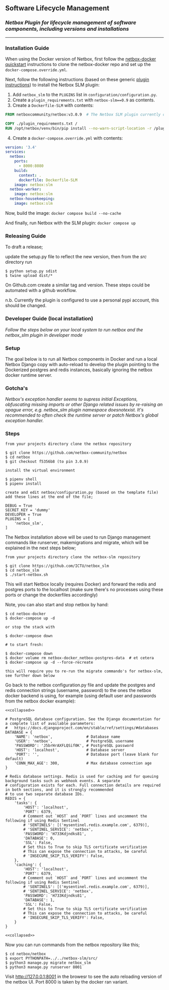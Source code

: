 ## Software Lifecycle Management

### _Netbox Plugin for lifecycle management of software components, including versions and installations_

---

### Installation Guide

When using the Docker version of Netbox, first follow the [netbox-docker quickstart](https://github.com/netbox-community/netbox-docker#quickstart) instructions to clone the netbox-docker repo and set up the `docker-compose.override.yml`.

Next, follow the following instructions (based on these generic [plugin instructions](https://github.com/netbox-community/netbox-docker/wiki/Using-Netbox-Plugins)) to install the Netbox SLM plugin:

1. Add `netbox_slm` to the `PLUGINS` list in `configuration/configuration.py`.
2. Create a `plugin_requirements.txt` with `netbox-slm==0.9` as contents.
3. Create a `Dockerfile-SLM` with contents:

```Dockerfile
FROM netboxcommunity/netbox:v3.0.9  # The Netbox SLM plugin currently only works with v3.0.9 of Netbox due to backwards incompatible changes in newer version of Netbox

COPY ./plugin_requirements.txt /
RUN /opt/netbox/venv/bin/pip install --no-warn-script-location -r /plugin_requirements.txt
```

4. Create a `docker-compose.override.yml` with contents:

```yaml
version: '3.4'
services:
  netbox:
    ports:
      - 8000:8080
    build:
      context: .
      dockerfile: Dockerfile-SLM
    image: netbox:slm
  netbox-worker:
    image: netbox:slm
  netbox-housekeeping:
    image: netbox:slm
```

Now, build the image: `docker compose build --no-cache`

And finally, run Netbox with the SLM plugin: `docker compose up`

### Releasing Guide

To draft a release;

update the setup.py file to reflect the new version, then from the *src* directory run

```
$ python setup.py sdist
$ twine upload dist/*
```

On Github.com create a similar tag and version. These steps could be automated with a github workflow.

n.b. Currently the plugin is configured to use a personal pypi account, this should be changed.

### Developer Guide (local installation)

_Follow the steps below on your local system to run netbox and the netbox_slm plugin in developer mode_

### Setup

The goal below is to run all Netbox components in Docker and run a local Netbox Django copy with auto-reload to develop the plugin pointing to the Dockerized postgres and redis instances, basically ignoring the netbox docker runtime server.

### Gotcha's

_Netbox's exception handler seems to supress initial Exceptions, obfuscating missing imports or other Django related issues by re-raising an opague error, e.g. netbox_slm plugin namespace doesnotexist. It's recommended to often check the runtime server or patch Netbox's global exception handler._

### Steps

```
from your projects directory clone the netbox repository

$ git clone https://github.com/netbox-community/netbox
$ cd netbox
$ git checkout f5356b8 (to pin 3.0.9)

install the virtual environment

$ pipenv shell
$ pipenv install

create and edit netbox/configuration.py (based on the template file) add these lines at the end of the file;

DEBUG = True
SECRET_KEY = 'dummy'
DEVELOPER = True
PLUGINS = [
    'netbox_slm',
]
````

The Netbox installation above will be used to run Django management commands like runserver, makemigrations and migrate, which will be explained in the next steps below;

```
from your projects directory clone the netbox-slm repository

$ git clone https://github.com/ICTU/netbox_slm
$ cd netbox_slm
$ ./start-netbox.sh
````

This will start Netbox locally (requires Docker) and forward the redis and postgres ports to the localhost (make sure there's no processes using these ports or change the dockerfiles accordingly)

Note, you can also start and stop netbox by hand:
```
$ cd netbox-docker
$ docker-compose up -d

or stop the stack with

$ docker-compose down

# to start fresh:

$ docker-compose down
$ docker volume rm netbox-docker_netbox-postgres-data  # et cetera
$ docker-compose up -d --force-recreate

this will require you to re-run the migrate commando's for netbox-slm, see further down below
```

Go back to the netbox configuration.py file and update the postgres and redis connection strings (username, password) to the ones the netbox docker backend is using, for example (using default user and passwords from the netbox docker example):

```
<<collapsed>>

# PostgreSQL database configuration. See the Django documentation for a complete list of available parameters:
#   https://docs.djangoproject.com/en/stable/ref/settings/#databases
DATABASE = {
    'NAME': 'netbox',               # Database name
    'USER': 'netbox',               # PostgreSQL username
    'PASSWORD': 'J5brHrAXFLQSif0K', # PostgreSQL password
    'HOST': 'localhost',            # Database server
    'PORT': '',                     # Database port (leave blank for default)
    'CONN_MAX_AGE': 300,            # Max database connection age
}

# Redis database settings. Redis is used for caching and for queuing background tasks such as webhook events. A separate
# configuration exists for each. Full connection details are required in both sections, and it is strongly recommended
# to use two separate database IDs.
REDIS = {
    'tasks': {
        'HOST': 'localhost',
        'PORT': 6379,
        # Comment out `HOST` and `PORT` lines and uncomment the following if using Redis Sentinel
        # 'SENTINELS': [('mysentinel.redis.example.com', 6379)],
        # 'SENTINEL_SERVICE': 'netbox',
        'PASSWORD': 'H733Kdjndks81',
        'DATABASE': 0,
        'SSL': False,
        # Set this to True to skip TLS certificate verification
        # This can expose the connection to attacks, be careful
        # 'INSECURE_SKIP_TLS_VERIFY': False,
    },
    'caching': {
        'HOST': 'localhost',
        'PORT': 6379,
        # Comment out `HOST` and `PORT` lines and uncomment the following if using Redis Sentinel
        # 'SENTINELS': [('mysentinel.redis.example.com', 6379)],
        # 'SENTINEL_SERVICE': 'netbox',
        'PASSWORD': 'H733Kdjndks81',
        'DATABASE': 1,
        'SSL': False,
        # Set this to True to skip TLS certificate verification
        # This can expose the connection to attacks, be careful
        # 'INSECURE_SKIP_TLS_VERIFY': False,
    }
}

<<collapsed>>
```

Now you can run commands from the netbox repository like this;

```
$ cd netbox/netbox
$ export PYTHONPATH=../../netbox-slm/src/
$ python3 manage.py migrate netbox_slm
$ python3 manage.py runserver 8001
```

Visit http://127.0.0.1:8001 in the browesr to see the auto reloading version of the netbox UI. Port 8000 is taken by the docker ran variant.
